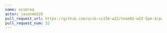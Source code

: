 ```yaml
---
name: ucsbreq
actor: jasonem225
pull_request_url: https://github.com/ucsb-cs156-w22/team02-w22-5pm-4/pull/32
pull_request_num: 32
---
```

